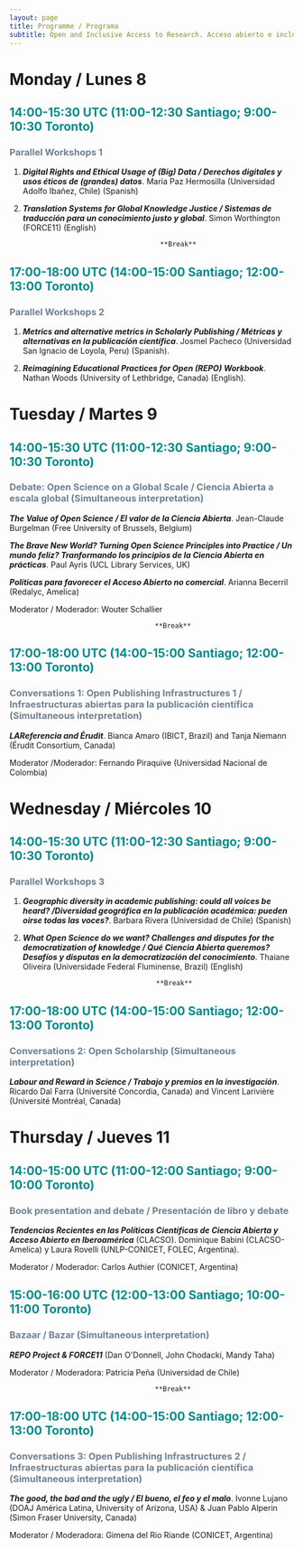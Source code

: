 ```yaml
---
layout: page
title: Programme / Programa
subtitle: Open and Inclusive Access to Research. Acceso abierto e inclusivo a la investigación. November/Noviembre 8-11, 2021
---
```

# Monday / Lunes 8
## <span style="color: DarkCyan;">14:00-15:30 UTC (11:00-12:30 Santiago; 9:00-10:30 Toronto)</span>
### <span style="color: SlateGray;">Parallel Workshops 1</span>
1. ***Digital Rights and Ethical Usage of (Big) Data / Derechos digitales y usos éticos de (grandes) datos***. Maria Paz Hermosilla (Universidad Adolfo Ibañez, Chile) (Spanish)

2. ***Translation Systems for Global Knowledge Justice / Sistemas de traducción para un conocimiento justo y  global***. Simon Worthington (FORCE11) (English)

                                         **Break**

## <span style="color: DarkCyan;">17:00-18:00 UTC (14:00-15:00 Santiago; 12:00-13:00 Toronto)</span>
### <span style="color: SlateGray;">Parallel Workshops 2</span>

1. ***Metrics and alternative metrics in Scholarly Publishing / Métricas y alternativas en la publicación científica***. Josmel Pacheco (Universidad San Ignacio de Loyola, Peru) (Spanish).

2. ***Reimagining Educational Practices for Open (REPO) Workbook***. Nathan Woods (University of Lethbridge, Canada) (English).



# Tuesday / Martes 9 
## <span style="color: DarkCyan;">14:00-15:30 UTC (11:00-12:30 Santiago; 9:00-10:30 Toronto)</span>
### <span style="color: SlateGray;">Debate: Open Science on a Global Scale / Ciencia Abierta a escala global (Simultaneous interpretation)</span> 
***The Value of Open Science / El valor de la Ciencia Abierta***. Jean-Claude Burgelman (Free University of Brussels, Belgium)

***The Brave New World? Turning Open Science Principles into Practice / Un mundo feliz? Tranformando los principios de la Ciencia Abierta en prácticas***. Paul Ayris (UCL Library Services, UK)

***Políticas para favorecer el Acceso Abierto no comercial***. Arianna Becerril (Redalyc, Amelica)

  Moderator / Moderador: Wouter Schallier

                                        **Break**

## <span style="color: DarkCyan;">17:00-18:00 UTC (14:00-15:00 Santiago; 12:00-13:00 Toronto)</span>
### <span style="color: SlateGray;">Conversations 1: Open Publishing Infrastructures 1 / Infraestructuras abiertas para la publicación científica (Simultaneous interpretation)</span>
***LAReferencia and Érudit***. Bianca Amaro (IBICT, Brazil) and Tanja Niemann (Érudit Consortium, Canada)

  Moderator /Moderador: Fernando Piraquive (Universidad Nacional de Colombia)

# Wednesday / Miércoles 10 
## <span style="color: DarkCyan;">14:00-15:30 UTC (11:00-12:30 Santiago; 9:00-10:30 Toronto)</span>
### <span style="color: SlateGray;">Parallel Workshops 3</span>
1. ***Geographic diversity in academic publishing: could all voices be heard? /Diversidad geográfica en la publicación académica: pueden oirse todas las voces?***. Barbara Rivera (Universidad de Chile) (Spanish)

2. ***What Open Science do we want? Challenges and disputes for the democratization of knowledge / Qué Ciencia Abierta queremos? Desafíos y disputas en la democratización del conocimiento***. Thaiane Oliveira (Universidade Federal Fluminense, Brazil) (English)  

                                        **Break**

## <span style="color: DarkCyan;">17:00-18:00 UTC (14:00-15:00 Santiago; 12:00-13:00 Toronto)</span>
### <span style="color: SlateGray;">Conversations 2: Open Scholarship (Simultaneous interpretation)</span>
***Labour and Reward in Science / Trabajo y premios en la investigación***. Ricardo Dal Farra (Université Concordia, Canada) and Vincent Larivière (Université Montréal, Canada)

# Thursday / Jueves 11 
## <span style="color: DarkCyan;">14:00-15:00 UTC (11:00-12:00 Santiago; 9:00-10:00 Toronto)</span>
### <span style="color: SlateGray;">Book presentation and debate / Presentación de libro y debate</span> 
***Tendencias Recientes en las Políticas Científicas de Ciencia Abierta y Acceso Abierto en Iberoamérica*** (CLACSO). Dominique Babini (CLACSO-Amelica) y Laura Rovelli (UNLP-CONICET, FOLEC, Argentina).

  Moderator / Moderador: Carlos Authier (CONICET, Argentina)

## <span style="color: DarkCyan;">15:00-16:00 UTC (12:00-13:00 Santiago; 10:00-11:00 Toronto)</span>
### <span style="color: SlateGray;">Bazaar / Bazar (Simultaneous interpretation)</span>
 ***REPO Project & FORCE11*** (Dan O'Donnell, John Chodacki, Mandy Taha)

  Moderator / Moderadora: Patricia Peña (Universidad de Chile)

                                        **Break**

## <span style="color: DarkCyan;">17:00-18:00 UTC (14:00-15:00 Santiago; 12:00-13:00 Toronto)</span>
### <span style="color: SlateGray;">Conversations 3: Open Publishing Infrastructures 2 / Infraestructuras abiertas para la publicación científica (Simultaneous interpretation)</span> 
***The good, the bad and the ugly / El bueno, el feo y el malo***. Ivonne Lujano (DOAJ América Latina, University of Arizona, USA) & Juan Pablo Alperin (Simon Fraser University, Canada)

  Moderator / Moderadora: Gimena del Rio Riande (CONICET, Argentina)

